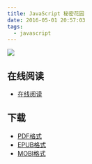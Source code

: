 ```yaml
---
title: JavaScript 秘密花园
date: 2016-05-01 20:57:03
tags:
  - javascript
---
```


![](https://ek8whxe.cloudimg.io/s/width/226/https://www.gitbook.com/cover/book/wizardforcel/javascript-secert-garden.jpg)

<!--more-->

## 在线阅读 ##

+ [在线阅读](https://www.gitbook.com/book/wizardforcel/javascript-secert-garden/details)

## 下载 ##

+ [PDF格式](https://www.gitbook.com/download/pdf/book/wizardforcel/javascript-secert-garden)
+ [EPUB格式](https://www.gitbook.com/download/epub/book/wizardforcel/javascript-secert-garden)
+ [MOBI格式](https://www.gitbook.com/download/mobi/book/wizardforcel/javascript-secert-garden)

